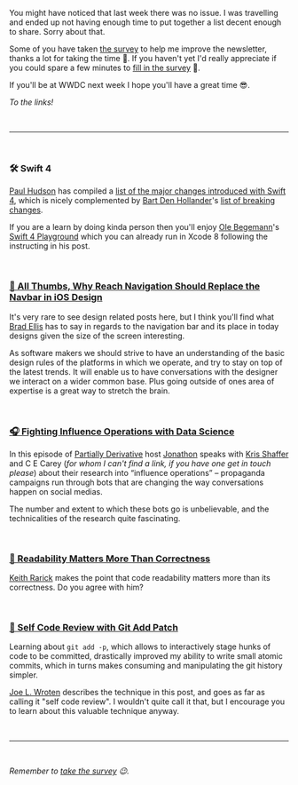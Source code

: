 You might have noticed that last week there was no issue. I was travelling and ended up not having enough time to put together a list decent enough to share. Sorry about that.

Some of you have taken [the survey](https://goo.gl/forms/20rXsVVtkzQUqkqc2) to help me improve the newsletter, thanks a lot for taking the time 💚. If you haven't yet I'd really appreciate if you could spare a few minutes to [fill in the survey](https://goo.gl/forms/20rXsVVtkzQUqkqc2) 🙏.

If you'll be at WWDC next week I hope you'll have a great time 😎.

_To the links!_

<br/><hr/><br/>

### 🛠 Swift 4

[Paul Hudson](https://twitter.com/twostraws) has compiled a [list of the major changes introduced with Swift 4](https://www.hackingwithswift.com/swift4), which is nicely complemented by [Bart Den Hollander](https://twitter.com/hollanderbart)'s [list of breaking changes](http://blog.xebia.com/breaking-changes-swift-4).

If you are a learn by doing kinda person then you'll enjoy [Ole Begemann](https://twitter.com/olebegemann)'s [Swift 4 Playground](https://oleb.net/blog/2017/05/whats-new-in-swift-4-playground/) which you can already run in Xcode 8 following the instructing in his post.

<br/>

### [📝 All Thumbs, Why Reach Navigation Should Replace the Navbar in iOS Design](https://medium.com/tall-west/lets-ditch-the-nav-bar-3692cb17cc67)

It's very rare to see design related posts here, but I think you'll find what [Brad Ellis](https://medium.com/@BradEllis) has to say in regards to the navigation bar and its place in today designs given the size of the screen interesting.

As software makers we should strive to have an understanding of the basic design rules of the platforms in which we operate, and try to stay on top of the latest trends. It will enable us to have conversations with the designer we interact on a wider common base. Plus going outside of ones area of expertise is a great way to stretch the brain.

<br/>

### [🎧 Fighting Influence Operations with Data Science](http://partiallyderivative.com/podcast/2017/05/02/influence-operations-data-science)

In this episode of [Partially Derivative](http://partiallyderivative.com/) host [Jonathon](https://twitter.com/jonathonmorgan) speaks with [Kris Shaffer](https://medium.com/@krisshaffer) and C E Carey (_for whom I can't find a link, if you have one get in touch please_) about their research into “influence operations” – propaganda campaigns run through bots that are changing the way conversations happen on social medias.

The number and extent to which these bots go is unbelievable, and the technicalities of the research quite fascinating.

<br/>

### [📝 Readability Matters More Than Correctness](https://xph.us/2017/04/23/readability.html)

[Keith Rarick](https://twitter.com/krarick) makes the point that code readability matters more than its correctness. Do you agree with him?

<br/>

### [📝 Self Code Review with Git Add Patch](https://dev.to/sharpshark28/self-code-review-with-git-add-patch)

Learning about `git add -p`, which allows to interactively stage hunks of code to be committed, drastically improved my ability to write small atomic commits, which in turns makes consuming and manipulating the git history simpler.

[Joe L. Wroten](https://twitter.com/SharpShark28) describes the technique in this post, and goes as far as calling it "self code review". I wouldn't quite call it that, but I encourage you to learn about this valuable technique anyway.

<br/><hr/><br/>

_Remember to [take the survey](https://goo.gl/forms/20rXsVVtkzQUqkqc2) 😉._
